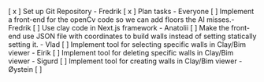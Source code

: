 [ x ] Set up Git Repository - Fredrik
[ x ] Plan tasks - Everyone
[ ] Implement a front-end for the openCv code so we can add floors the AI misses.- Fredrik
[ ] Use clay code in Next.js framework - Anatolii
[ ] Make the front-end use JSON file with coordinates to build walls instead of setting statically setting it. - Vlad
[ ] Implement tool for selecting specific walls in Clay/Bim viewer - Eirik
[ ] Implement tool for deleting specific walls in Clay/Bim viewer - Sigurd
[ ] Implement tool for creating walls in Clay/Bim viewer - Øystein
[ ]